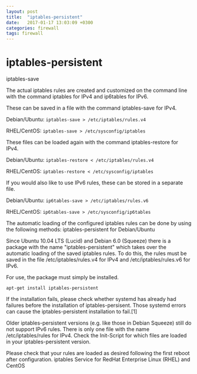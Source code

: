 ```yaml
---
layout: post
title:  "iptables-persistent"
date:   2017-01-17 13:03:09 +0300
categories: firewall
tags: firewall
---
```


# iptables-persistent
iptables-save

The actual iptables rules are created and customized on the command line with the command iptables for IPv4 and ip6tables for IPv6.

These can be saved in a file with the command iptables-save for IPv4.

Debian/Ubuntu: `iptables-save > /etc/iptables/rules.v4`

RHEL/CentOS: `iptables-save > /etc/sysconfig/iptables`

These files can be loaded again with the command iptables-restore for IPv4.

Debian/Ubuntu: `iptables-restore < /etc/iptables/rules.v4`

RHEL/CentOS: `iptables-restore < /etc/sysconfig/iptables`

If you would also like to use IPv6 rules, these can be stored in a separate file.

Debian/Ubuntu: `ip6tables-save > /etc/iptables/rules.v6`

RHEL/CentOS: `ip6tables-save > /etc/sysconfig/ip6tables`

The automatic loading of the configured iptables rules can be done by using the following methods:
iptables-persistent for Debian/Ubuntu

Since Ubuntu 10.04 LTS (Lucid) and Debian 6.0 (Squeeze) there is a package with the name "iptables-persistent" which takes over the automatic loading of the saved iptables rules. To do this, the rules must be saved in the file /etc/iptables/rules.v4 for IPv4 and /etc/iptables/rules.v6 for IPv6.

For use, the package must simply be installed.
```
apt-get install iptables-persistent
```
If the installation fails, please check whether systemd has already had failures before the installation of iptables-persisent. Those systemd errors can cause the iptables-persistent installation to fail.[1]

Older iptables-persistent versions (e.g. like those in Debian Squeeze) still do not support IPv6 rules. There is only one file with the name /etc/iptables/rules for IPv4. Check the Init-Script for which files are loaded in your iptables-persistent version.

Please check that your rules are loaded as desired following the first reboot after configuration.
iptables Service for RedHat Enterprise Linux (RHEL) and CentOS
